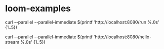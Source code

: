 # loom-examples

curl --parallel --parallel-immediate $(printf 'http://localhost:8080/run %.0s' {1..5})

curl --parallel --parallel-immediate $(printf 'http://localhost:8080/hello-stream %.0s' {1..5})
